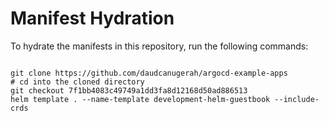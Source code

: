 
# Manifest Hydration

To hydrate the manifests in this repository, run the following commands:

```shell

git clone https://github.com/daudcanugerah/argocd-example-apps
# cd into the cloned directory
git checkout 7f1bb4083c49749a1dd3fa8d12168d50ad886513
helm template . --name-template development-helm-guestbook --include-crds
```